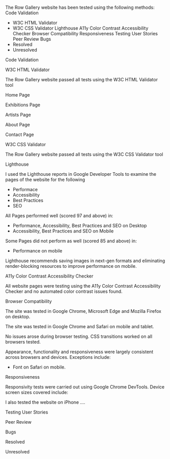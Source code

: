 The Row Gallery website has been tested using the following methods:
Code Validation
- W3C HTML Validator
- W3C CSS Validator
Lighthouse
A11y Color Contrast Accessibility Checker
Browser Compatibility
Responsiveness
Testing User Stories
Peer Review
Bugs
- Resolved
- Unresolved

Code Validation

W3C HTML Validator

The Row Gallery website passed all tests using the W3C HTML Validator tool

Home Page

Exhibitions Page

Artists Page

About Page

Contact Page

W3C CSS Validator

The Row Gallery website passed all tests using the W3C CSS Validator tool

Lighthouse

I used the Lighthouse reports in Google Developer Tools to examine the pages of the website for the following
- Performace
- Accessibility
- Best Practices 
- SEO

All Pages performed well (scored 97 and above) in:
- Performance, Accessibility, Best Practices and SEO on Desktop
- Accessibility, Best Practices and SEO on Mobile

Some Pages did not perform as well (scored 85 and above) in:
- Performance on mobile

Lighthouse recommends saving images in next-gen formats and eliminating render-blocking resources to improve performance on mobile.

A11y Color Contrast Accessibility Checker

All website pages were testing using the A11y Color Contrast Accessibility Checker and no automated color contrast issues found.

Browser Compatibility

The site was tested in Google Chrome, Microsoft Edge and Mozilla Firefox on desktop.

The site was tested in Google Chrome and Safari on mobile and tablet.

No issues arose during browser testing. CSS transitions worked on all browsers tested. 

Appearance, functionality and responsiveness were largely consistent across browsers and devices. Exceptions include:
- Font on Safari on mobile. 

Responsiveness

Responsivity tests were carried out using Google Chrome DevTools. Device screen sizes covered include:

I also tested the website on iPhone .... 

Testing User Stories

Peer Review

Bugs

Resolved

Unresolved